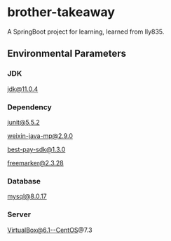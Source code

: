 # brother-takeaway
A SpringBoot project for learning, learned from lly835.

## Environmental Parameters

### JDK

jdk@11.0.4

### Dependency

junit@5.5.2

weixin-java-mp@2.9.0

best-pay-sdk@1.3.0

freemarker@2.3.28

### Database

mysql@8.0.17

### Server

VirtualBox@6.1--CentOS@7.3
